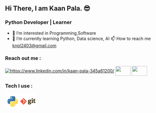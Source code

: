## Hi There, I am Kaan Pala. :sunglasses:
### Python Developer | Learner

- 👀 I’m interested in Programming,Software
- 🌱 I’m currently learning Python, Data science, AI
📫 How to reach me knpl2403@gmail.com





### Reach out me :


[<img align="center" src="https://raw.githubusercontent.com/rahuldkjain/github-profile-readme-generator/master/src/images/icons/Social/linked-in-alt.svg" alt="https://www.linkedin.com/in/kaan-pala-345a61200/" height="30" width="40" style="max-width: 100%;">][linked-in]
[<img align="center" src="https://raw.githubusercontent.com/rahuldkjain/github-profile-readme-generator/master/src/images/icons/Social/twitter.svg" height="32" width="50" style="max-width: 100%;">][twitter]
[<img align="center" src="https://raw.githubusercontent.com/rahuldkjain/github-profile-readme-generator/master/src/images/icons/Social/instagram.svg" height="32" width="50" style="max-width: 100%;">][instagram]


[linked-in]:https://www.linkedin.com/in/kaan-pala-345a61200/
[twitter]:https://twitter.com/KaanPal00484172
[instagram]:https://www.instagram.com/kaanpala24/

### Tech I use :
<img src=https://raw.githubusercontent.com/github/explore/80688e429a7d4ef2fca1e82350fe8e3517d3494d/topics/python/python.png width="50"><img src=https://raw.githubusercontent.com/github/explore/80688e429a7d4ef2fca1e82350fe8e3517d3494d/topics/git/git.png width="50">

